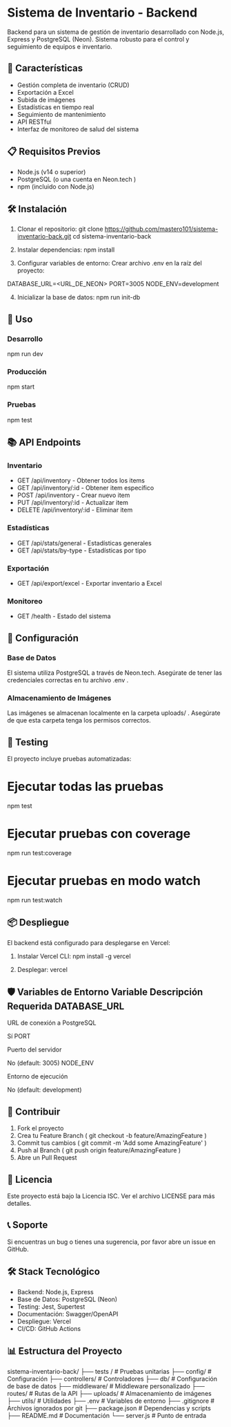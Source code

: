 # Sistema de Inventario - Backend
Backend para un sistema de gestión de inventario desarrollado con Node.js, Express y PostgreSQL (Neon). Sistema robusto para el control y seguimiento de equipos e inventario.

## 🚀 Características
- Gestión completa de inventario (CRUD)
- Exportación a Excel
- Subida de imágenes
- Estadísticas en tiempo real
- Seguimiento de mantenimiento
- API RESTful
- Interfaz de monitoreo de salud del sistema
## 📋 Requisitos Previos
- Node.js (v14 o superior)
- PostgreSQL (o una cuenta en Neon.tech )
- npm (incluido con Node.js)
## 🛠️ Instalación
1. Clonar el repositorio:
git clone https://github.com/mastero101/sistema-inventario-back.git cd sistema-inventario-back

2. Instalar dependencias:
npm install

3. Configurar variables de entorno:
Crear archivo .env en la raíz del proyecto:

DATABASE_URL=<URL_DE_NEON>
PORT=3005
NODE_ENV=development

4. Inicializar la base de datos:
npm run init-db

## 🚀 Uso
### Desarrollo
npm run dev

### Producción
npm start

### Pruebas
npm test

## 📚 API Endpoints
### Inventario
- GET /api/inventory - Obtener todos los items
- GET /api/inventory/:id - Obtener item específico
- POST /api/inventory - Crear nuevo item
- PUT /api/inventory/:id - Actualizar item
- DELETE /api/inventory/:id - Eliminar item
### Estadísticas
- GET /api/stats/general - Estadísticas generales
- GET /api/stats/by-type - Estadísticas por tipo
### Exportación
- GET /api/export/excel - Exportar inventario a Excel
### Monitoreo
- GET /health - Estado del sistema
## 🔧 Configuración
### Base de Datos
El sistema utiliza PostgreSQL a través de Neon.tech. Asegúrate de tener las credenciales correctas en tu archivo .env .

### Almacenamiento de Imágenes
Las imágenes se almacenan localmente en la carpeta uploads/ . Asegúrate de que esta carpeta tenga los permisos correctos.

## 🧪 Testing
El proyecto incluye pruebas automatizadas:

# Ejecutar todas las pruebas
npm test

# Ejecutar pruebas con coverage
npm run test:coverage

# Ejecutar pruebas en modo watch
npm run test:watch

## 📦 Despliegue
El backend está configurado para desplegarse en Vercel:

1. Instalar Vercel CLI:
npm install -g vercel

2. Desplegar:
vercel

## 🛡️ Variables de Entorno Variable Descripción Requerida DATABASE_URL

URL de conexión a PostgreSQL

Sí PORT

Puerto del servidor

No (default: 3005) NODE_ENV

Entorno de ejecución

No (default: development)
## 🤝 Contribuir
1. Fork el proyecto
2. Crea tu Feature Branch ( git checkout -b feature/AmazingFeature )
3. Commit tus cambios ( git commit -m 'Add some AmazingFeature' )
4. Push al Branch ( git push origin feature/AmazingFeature )
5. Abre un Pull Request
## 📝 Licencia
Este proyecto está bajo la Licencia ISC. Ver el archivo LICENSE para más detalles.

## 📞 Soporte
Si encuentras un bug o tienes una sugerencia, por favor abre un issue en GitHub.

## 🛠️ Stack Tecnológico
- Backend: Node.js, Express
- Base de Datos: PostgreSQL (Neon)
- Testing: Jest, Supertest
- Documentación: Swagger/OpenAPI
- Despliegue: Vercel
- CI/CD: GitHub Actions
## 📊 Estructura del Proyecto
sistema-inventario-back/
├── tests /           # Pruebas unitarias
├── config/             # Configuración
├── controllers/        # Controladores
├── db/                # Configuración de base de datos
├── middleware/        # Middleware personalizado
├── routes/            # Rutas de la API
├── uploads/           # Almacenamiento de imágenes
├── utils/             # Utilidades
├── .env               # Variables de entorno
├── .gitignore        # Archivos ignorados por git
├── package.json      # Dependencias y scripts
├── README.md         # Documentación
└── server.js         # Punto de entrada